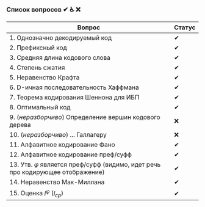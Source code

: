 ### Список вопросов ✔ ♿ ❌

| Вопрос                                                       | Статус |
| ------------------------------------------------------------ | ------ |
| 1. Однозначно декодируемый код                               | ✔       |
| 2. Префиксный код                                            | ✔       |
| 3. Средняя длина кодового слова                              | ✔       |
| 4. Степень сжатия                                            | ✔       |
| 5. Неравенство Крафта                                        | ✔       |
| 6. D-ичная последовательность Хаффмана                       | ✔      |
| 7. Теорема кодирования Шеннона для ИБП                       | ✔       |
| 8. Оптимальный код                                           | ✔       |
| 9. (*неразборчиво*) Определение вершин кодового дерева       | ❌      |
| 10. (*неразборчиво*) ... Галлагеру                           | ❌      |
| 11. Алфавитное кодирование Фано                              | ✔      |
| 12. Алфавитное кодирование преф/суфф                         | ✔      |
| 13. Утв. $\varphi$ является преф/суфф (видимо, идет речь про кодирующее отображение) | ✔      |
| 14. Неравенство Мак-Миллана                                 | ✔      |
| 15. Оценка $l^\varphi$ ($l_{ср}$)                           | ✔       |

